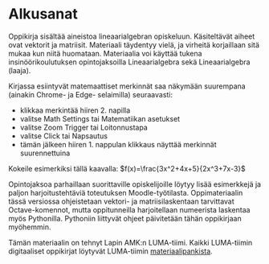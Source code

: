 # Alkusanat

Oppikirja sisältää aineistoa lineaarialgebran opiskeluun. Käsiteltävät aiheet ovat vektorit ja matriisit. Materiaali täydentyy vielä, ja virheitä korjaillaan sitä mukaa kun niitä huomataan. Materiaalia voi käyttää tukena insinöörikoulutuksen opintojaksoilla Lineaarialgebra sekä Lineaarialgebra (laaja).

Kirjassa esiintyvät matemaattiset merkinnät saa näkymään suurempana (ainakin Chrome- ja Edge- selaimilla) seuraavasti:
- klikkaa merkintää hiiren 2. napilla
- valitse Math Settings tai Matematiikan asetukset
- valitse Zoom Trigger tai Loitonnustapa
- valitse Click tai Napsautus
- tämän jälkeen hiiren 1. nappulan klikkaus näyttää merkinnät suurennettuina

Kokeile esimerkiksi tällä kaavalla: $f(x)=\frac{3x^2+4x+5}{2x^3+7x-3}$

Opintojaksoa parhaillaan suorittaville opiskelijoille löytyy lisää esimerkkejä ja paljon harjoitustehtäviä toteutuksen Moodle-työtilasta. Oppimateriaalin tässä versiossa ohjeistetaan vektori- ja matriisilaskentaan tarvittavat Octave-komennot, mutta oppitunneilla harjoitellaan numeerista laskentaa myös Pythonilla. Pythoniin liittyvät ohjeet päivitetään tähän oppikirjaan myöhemmin.

Tämän materiaalin on tehnyt Lapin AMK:n LUMA-tiimi. Kaikki LUMA-tiimin digitaaliset oppikirjat löytyvät LUMA-tiimin [materiaalipankista](https://luma-lapinamk.pub).